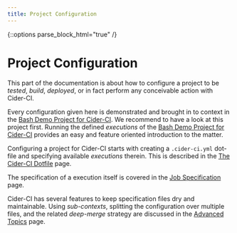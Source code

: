 ```yaml
---
title: Project Configuration 
---
```

{::options parse_block_html="true" /}

<div class="row"> 
<div class="col-md-6">

# Project Configuration

This part of the documentation is about how to configure a project to be
_tested_, _build_, _deployed_, or in fact perform any conceivable action with
Cider-CI.

Every configuration given here is demonstrated and brought in to context in the
[Bash Demo Project for Cider-CI][]. We recommend to have a look at this project
first. Running the defined _executions_ of the [Bash Demo Project for Cider-CI][]
provides an easy and feature oriented introduction to the matter.

Configuring a project for Cider-CI starts with creating a `.cider-ci.yml`
dot-file and specifying available _executions_ therein. This is described in the
[The Cider-CI Dotfile][] page.

The specification of a execution itself is covered in the [Job Specification][] page.

Cider-CI has several features to keep specification files dry and maintainable.
Using *sub-contexts*, splitting the configuration over multiple files, and the
related *deep-merge* strategy are discussed in the [Advanced Topics][] page.

</div> 
</div>

  [Bash Demo Project for Cider-CI]: https://github.com/cider-ci/cider-ci_demo-project-bash
  [The Cider-CI Dotfile]: /project_configuration/dotfile.html
  [Job Specification]: /project_configuration/specification/
  [Advanced Topics]: /project_configuration/advanced.html

